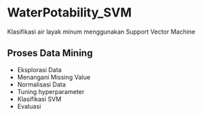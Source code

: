 # WaterPotability_SVM
Klasifikasi air layak minum menggunakan Support Vector Machine

## Proses Data Mining
- Eksplorasi Data
- Menangani Missing Value
- Normalisasi Data
- Tuning hyperparameter
- Klasifikasi SVM
- Evaluasi
